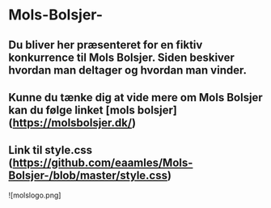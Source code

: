 # Mols-Bolsjer-
## Du bliver her præsenteret for en fiktiv konkurrence til Mols Bolsjer. Siden beskiver hvordan man deltager og hvordan man vinder. 
## Kunne du tænke dig at vide mere om Mols Bolsjer kan du følge linket [mols bolsjer] (https://molsbolsjer.dk/)
## Link til style.css (https://github.com/eaamles/Mols-Bolsjer-/blob/master/style.css)
![molslogo.png]
